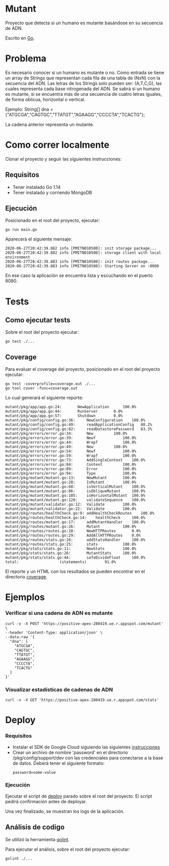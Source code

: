 # Mutant
Proyecto que detecta si un humano es mutante basándose en su secuencia de ADN.

Escrito en [Go].

# Problema

Es necesario conocer si un humano es mutante o no.
Como entrada se tiene un array de Strings que representan cada fila de una tabla de (NxN) con la secuencia del ADN. Las letras de los Strings solo pueden ser: (A,T,C,G), las cuales representa cada base nitrogenada del ADN. 
Se sabrá si un humano es mutante, si se encuentra más de una secuencia de cuatro letras iguales, de forma oblicua, horizontal o vertical. 

Ejemplo:
String[] dna = {"ATGCGA","CAGTGC","TTATGT","AGAAGG","CCCCTA","TCACTG"};

La cadena anterior representa un mutante.

# Como correr localmente

Clonar el proyecto y seguir las siguientes instrucciones:

## Requisitos
- Tener instalado Go 1.14
- Tener instalado y corriendo MongoDB

## Ejecución

Posicionado en el root del proyecto, ejecutar:

`go run main.go`

Aparecerá el siguiente mensaje:

```
2020-06-27T20:42:39.882 info [PMITN010500]: init storage package...
2020-06-27T20:42:39.882 info [PMITN010500]: storage client with local environment
2020-06-27T20:42:39.883 info [PMITN010500]: init routes package...
2020-06-27T20:42:39.883 info [PMITN010500]: Starting Server on :8080
```

En ese caso la aplicación se encuentra lista y escuchando en el puerto 8080.

[Go]:https://golang.org/

# Tests

## Como ejecutar tests

Sobre el root del proyecto ejecutar:
```
go test ./...
```

## Coverage

Para evaluar el coverage del proyecto, posicionado en el root del proyecto ejecutar:
```
go test -coverprofile=coverage.out ./...
go tool cover -func=coverage.out
```
Lo cual generará el siguiente reporte:
```
mutant/pkg/app/app.go:24:		NewApplication		100.0%
mutant/pkg/app/app.go:44:		RunServer		0.0%
mutant/pkg/app/app.go:57:		Shutdown		0.0%
mutant/pkg/config/config.go:36:		NewConfiguration	100.0%
mutant/pkg/config/config.go:49:		readApplicationConfig	88.2%
mutant/pkg/config/config.go:82:		readDatastorePassword	83.3%
mutant/pkg/errors/error.go:34:		New			100.0%
mutant/pkg/errors/error.go:39:		Newf			100.0%
mutant/pkg/errors/error.go:44:		Wrapf			100.0%
mutant/pkg/errors/error.go:49:		New			100.0%
mutant/pkg/errors/error.go:54:		Newf			100.0%
mutant/pkg/errors/error.go:59:		Wrapf			100.0%
mutant/pkg/errors/error.go:73:		AddSingleContext	100.0%
mutant/pkg/errors/error.go:84:		Context			100.0%
mutant/pkg/errors/error.go:89:		Error			100.0%
mutant/pkg/errors/error.go:94:		Type			100.0%
mutant/pkg/mutant/mutant.go:13:		NewMutant		100.0%
mutant/pkg/mutant/mutant.go:28:		IsMutant		100.0%
mutant/pkg/mutant/mutant.go:68:		isVerticalMutant	100.0%
mutant/pkg/mutant/mutant.go:86:		isObliqueMutant		100.0%
mutant/pkg/mutant/mutant.go:105:	isHorizontalMutant	100.0%
mutant/pkg/mutant/mutant.go:120:	validateSequence	100.0%
mutant/pkg/mutant/validator.go:12:	Validate		100.0%
mutant/pkg/mutant/validator.go:22:	Validate		100.0%
mutant/pkg/routes/healthCheck.go:9:	addHealthCheckRoutes	100.0%
mutant/pkg/routes/healthCheck.go:14:	healthCheck		100.0%
mutant/pkg/routes/mutant.go:17:		addMutantHandler	100.0%
mutant/pkg/routes/mutant.go:26:		Mutant			100.0%
mutant/pkg/routes/routes.go:18:		NewHTTPRoutes		0.0%
mutant/pkg/routes/routes.go:29:		AddAllHTTPRoutes	0.0%
mutant/pkg/routes/stats.go:16:		addStatsHandler		100.0%
mutant/pkg/routes/stats.go:25:		stats			100.0%
mutant/pkg/stats/stats.go:11:		NewStats		100.0%
mutant/pkg/stats/stats.go:26:		MutantStats		100.0%
mutant/pkg/stats/stats.go:44:		safeDivideFloat		100.0%
total:					(statements)		91.0%
```
El reporte y un HTML con los resultados se pueden encontrar en el directorio [coverage](coverage).

# Ejemplos

### Verificar si una cadena de ADN es mutante
```
curl -v -X POST 'https://positive-apex-280419.ue.r.appspot.com/mutant' \
--header 'Content-Type: application/json' \
--data-raw '{
  "dna": [
    "ATGCGA",
    "CAGTGC",
    "TTATGT",
    "AGAAGG",
    "CCCCTA",
    "TCACTG"
  ]
}'
```

### Visualizar estadísticas de cadenas de ADN
```
curl -v -X GET 'https://positive-apex-280419.ue.r.appspot.com/stats'
```

# Deploy

### Requisitos
- Instalar el SDK de Google Cloud siguiendo las siguientes [instrucciones](https://cloud.google.com/sdk/install?hl=es)
- Crear un archivo de nombre 'password' en el directorio /pkg/config/support/dev con las credenciales para conectarse a la base de datos.
Deberá tener el siguiente formato:
    ```
    password=some-value
    ```

### Ejecución

Ejecutar el script de [deploy](deploy.sh) parado sobre el root del proyecto.
El script pedirá confirmación antes de deployar.

Una vez finalizado, se muestran los logs de la aplicación.

## Análisis de codigo

Se utilizó la herramienta [golint](https://github.com/golang/lint).

Para ejecutar el análisis, sobre el root del proyecto ejecutar:
```
golint ./...
```